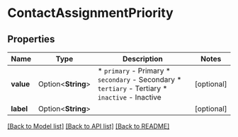 # ContactAssignmentPriority

## Properties

Name | Type | Description | Notes
------------ | ------------- | ------------- | -------------
**value** | Option<**String**> | * `primary` - Primary * `secondary` - Secondary * `tertiary` - Tertiary * `inactive` - Inactive | [optional]
**label** | Option<**String**> |  | [optional]

[[Back to Model list]](../README.md#documentation-for-models) [[Back to API list]](../README.md#documentation-for-api-endpoints) [[Back to README]](../README.md)


